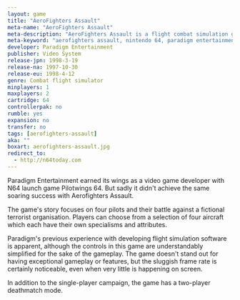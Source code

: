 ```yaml
---
layout: game
title: "AeroFighters Assault"
meta-name: "AeroFighters Assault"
meta-description: "AeroFighters Assault is a flight combat simulation game for the Nintendo. It was developed by Paradigm Entertainment, the same company that made Pilotwings 64."
meta-keyword: "aerofighters assault, nintendo 64, paradigm entertainment"
developer: Paradigm Entertainment
publisher: Video System
release-jpn: 1998-3-19
release-na: 1997-10-30
release-eu: 1998-4-12
genre: Combat flight simulator
minplayers: 1
maxplayers: 2
cartridge: 64
controllerpak: no
rumble: yes
expansion: no
transfer: no
tags: [aerofighters-assault]
aka: ""
boxart: aerofighters-assault.jpg
redirect_to:
  - http://n64today.com
---
```


Paradigm Entertainment earned its wings as a video game developer with N64 launch game Pilotwings 64. But sadly it didn't achieve the same soaring success with Aerofighters Assault.

The game's story focuses on four pilots and their battle against a fictional terrorist organisation. Players can choose from a selection of four aircraft which each have their own specialisms and attributes.

Paradigm's previous experience with developing flight simulation software is apparent, although the controls in this game are understandably simplified for the sake of the gameplay. The game doesn't stand out for having exceptional gameplay or features, but the sluggish frame rate is certainly noticeable, even when very little is happening on screen.

In addition to the single-player campaign, the game has a two-player deathmatch mode.
